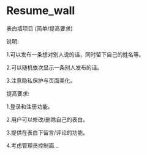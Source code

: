 # Resume_wall
表白墙项目 (简单/提高要求)

说明:

1.可以发布一条想对别人说的话，同时留下自己的姓名等。

2.可以随机依次显示一条别人发布的话。

3.注意隐私保护与页面美化。

提高要求:

1.登录和注册功能。

2.用户可以修改/删除自己的表白。

3.提供在表白下留言/评论的功能。

4.考虑管理员控制面...
